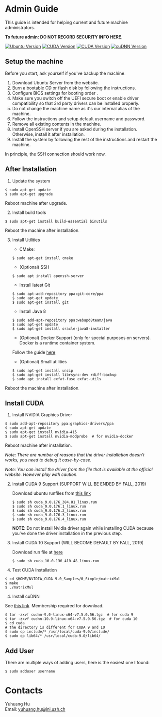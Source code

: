 # Admin Guide

This guide is intended for helping current and future machine administrators.

__To future admin: DO NOT RECORD SECURITY INFO HERE.__

[![Ubuntu Version](https://img.shields.io/badge/Ubuntu%20Server-16.04-yellowgreen.svg)](https://launchpad.net/ubuntu/+mirror/releases.ubuntu.csg.uzh.ch-releases)
[![CUDA Version](https://img.shields.io/badge/CUDA-9.0-blue.svg)](https://developer.nvidia.com/cuda-downloads)
[![CUDA Version](https://img.shields.io/badge/CUDA-10.0-blue.svg)](https://developer.nvidia.com/cuda-downloads)
[![cuDNN Version](https://img.shields.io/badge/cuDNN-7.5-blue.svg)](https://developer.nvidia.com/cuda-downloads)

## Setup the machine

Before you start, ask yourself if you've backup the machine.

1. Download Ubuntu Server from the website.
2. Burn a bootable CD or flash disk by following the instructions.
3. Configure BIOS settings for booting order .
4. Make sure you switch off the UEFI secure boot or enable driver compatibility so that 3rd party drivers can be installed properly.
5. Do not change the machine name as it's our internal alias of the machine.
6. Follow the instructions and setup default username and password.
7. Remove all existing contents in the machine. 
8. Install OpenSSH server if you are asked during the installation. Otherwise, install it after installation.
8. Install the system by following the rest of the instructions and restart the machine.

In principle, the SSH connection should work now.

## After Installation

1. Update the system

```
$ sudo apt-get update
$ sudo apt-get upgrade
```

Reboot machine after upgrade.

2. Install build tools

```
$ sudo apt-get install build-essential binutils
```

Reboot the machine after installation.

3. Install Utilities

    + CMake:

    ```
    $ sudo apt-get install cmake
    ```
    + (Optional) SSH

    ```
    $ sudo apt install openssh-server
    ```

    + Install latest Git

    ```
    $ sudo apt-add-repository ppa:git-core/ppa
    $ sudo apt-get update
    $ sudo apt-get install git
    ```

    + Install Java 8

    ```
    $ sudo add-apt-repository ppa:webupd8team/java
    $ sudo apt-get update
    $ sudo apt-get install oracle-java8-installer
    ```
    + (Optional) Docker Support (only for special purposes on servers). Docker is a runtime container system.

    Follow the guide [here](https://docs.docker.com/engine/installation/linux/docker-ce/ubuntu/#install-using-the-repository)

    + (Optional) Small utilities

    ```
    $ sudo apt-get install unzip
    $ sudo apt-get install librsync-dev rdiff-backup
    $ sudo apt install exfat-fuse exfat-utils
    ```

Reboot the machine after installation.

## Install CUDA

1. Install NVIDIA Graphics Driver

```
$ sudo add-apt-repository ppa:graphics-drivers/ppa
$ sudo apt-get update
$ sudo apt-get install nvidia-415
$ sudo apt-get install nvidia-modprobe  # for nvidia-docker
```

Reboot machine after installation.

_Note: There are number of reasons that the driver installation doesn't works, you need to debug it case-by-case._

_Note: You can install the driver from the file that is available at the official website. However play with caution._


2. Install CUDA 9 Support (SUPPORT WILL BE ENDED BY FALL, 2019) 

    Download ubuntu runfiles from [this link](https://developer.nvidia.com/cuda-90-download-archive?target_os=Linux&target_arch=x86_64&target_distro=Ubuntu&target_version=1604&target_type=runfilelocal)

    ```
    $ sudo sh cuda_9.0.176_384.81_linux.run 
    $ sudo sh cuda_9.0.176.1_linux.run
    $ sudo sh cuda_9.0.176.2_linux.run
    $ sudo sh cuda_9.0.176.3_linux.run
    $ sudo sh cuda_9.0.176.4_linux.run
    ```

    __NOTE__: Do not install Nvidia driver again while installing CUDA because you've done the driver installation in the previous step.

3. Install CUDA 10 Support (WILL BECOME DEFAULT BY FALL, 2019)

    Download run file at [here](https://developer.nvidia.com/cuda-downloads)

    ```
    $ sudo sh cuda_10.0.130_410.48_linux.run
    ```

3. Test CUDA Installation

```
$ cd $HOME/NVIDIA_CUDA-9.0_Samples/0_Simple/matrixMul
$ make
$ ./matrixMul
```

4. Install cuDNN

See [this link](https://developer.nvidia.com/rdp/form/cudnn-download-survey). Membership required for download.

```
$ tar -zxvf cudnn-9.0-linux-x64-v7.5.0.56.tgz  # for cuda 9
$ tar -zxvf cudnn-10.0-linux-x64-v7.5.0.56.tgz  # for cuda 10
$ cd cuda
# the directory is different for CUDA 9 and 10
$ sudo cp include/* /usr/local/cuda-9.0/include/
$ sudo cp lib64/* /usr/local/cuda-9.0/lib64/
```

## Add User

There are multiple ways of adding users, here is the easiest one I found:

```
$ sudo adduser username
```

# Contacts

Yuhuang Hu  
Email: yuhuang.hu@ini.uzh.ch
